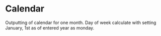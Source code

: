 # Calendar
Outputting of calendar for one month.
Day of week calculate with setting January, 1st as of entered year as monday.
